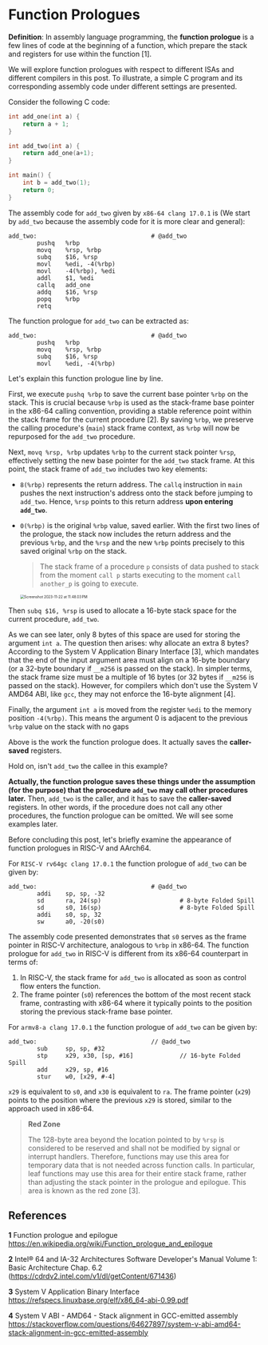 # Function Prologues

**Definition**: In assembly language programming, the **function prologue** is a few lines of code at the beginning of a function, which prepare the stack and registers for use within the function [1].

We will explore function prologues with respect to different ISAs and different compilers in this post. To illustrate, a simple C program and its corresponding assembly code under different settings are presented.

Consider the following C code:

```c
int add_one(int a) {
    return a + 1;
}

int add_two(int a) {
    return add_one(a+1);
}

int main() {
    int b = add_two(1);
    return 0;
}
```

The assembly code for `add_two` given by `x86-64 clang 17.0.1` is (We start by `add_two` because the assembly code for it is more clear and general):

```assembly
add_two:                                # @add_two
        pushq   %rbp
        movq    %rsp, %rbp
        subq    $16, %rsp
        movl    %edi, -4(%rbp)
        movl    -4(%rbp), %edi
        addl    $1, %edi
        callq   add_one
        addq    $16, %rsp
        popq    %rbp
        retq
```

The function prologue for `add_two` can be extracted as:

```assembly
add_two:                                # @add_two
        pushq   %rbp
        movq    %rsp, %rbp
        subq    $16, %rsp
        movl    %edi, -4(%rbp)
```

Let's explain this function prologue line by line.

First, we execute `pushq %rbp` to save the current base pointer `%rbp` on the stack. This is crucial because `%rbp` is used as the stack-frame base pointer in the x86-64 calling convention, providing a stable reference point within the stack frame for the current procedure [2]. By saving `%rbp`, we preserve the calling procedure's (`main`) stack frame context, as `%rbp` will now be repurposed for the `add_two` procedure.

Next, `movq %rsp, %rbp` updates `%rbp` to the current stack pointer `%rsp`, effectively setting the new base pointer for the `add_two` stack frame. At this point, the stack frame of `add_two` includes two key elements:

- `8(%rbp)` represents the return address. The `callq` instruction in `main` pushes the next instruction's address onto the stack before jumping to `add_two`. Hence, `%rsp` points to this return address **upon entering `add_two`**.

- `0(%rbp)` is the original `%rbp` value, saved earlier. With the first two lines of the prologue, the stack now includes the return address and the previous `%rbp`, and the `%rsp` and the new `%rbp` points precisely to this saved original `%rbp` on the stack.

  > The stack frame of a procedure `p` consists of data pushed to stack from the moment `call p` starts executing to the moment `call another_p` is going to execute.

  <img src="https://p.ipic.vip/oozad7.png" alt="Screenshot 2023-11-22 at 11.48.03 PM" style="zoom:50%;" />

Then `subq $16, %rsp` is used to allocate a 16-byte stack space for the current procedure, `add_two`. 

As we can see later, only 8 bytes of this space are used for storing the argument `int a`. The question then arises: why allocate an extra 8 bytes? According to the System V Application Binary Interface [3], which mandates that the end of the input argument area must align on a 16-byte boundary (or a 32-byte boundary if `__m256` is passed on the stack). In simpler terms, the stack frame size must be a multiple of 16 bytes (or 32 bytes if `__m256` is passed on the stack). However, for compilers which don't use the System V AMD64 ABI, like `gcc`, they may not enforce the 16-byte alignment [4].

Finally, the argument `int a` is moved from the register `%edi` to the memory position `-4(%rbp)`. This means the argument 0 is adjacent to the previous `%rbp` value on the stack with no gaps

Above is the work the function prologue does. It actually saves the **caller-saved** registers. 

Hold on, isn't `add_two` the callee in this example?

**Actually, the function prologue saves these things under the assumption (for the purpose) that the procedure `add_two` may call other procedures later.** Then, `add_two` is the caller, and it has to save the **caller-saved** registers. In other words, if the procedure does not call any other procedures, the function prologue can be omitted. We will see some examples later.

Before concluding this post, let's briefly examine the appearance of function prologues in RISC-V and AArch64.

For `RISC-V rv64gc clang 17.0.1` the function prologue of `add_two` can be given by:

```assembly
add_two:                                # @add_two
        addi    sp, sp, -32
        sd      ra, 24(sp)                      # 8-byte Folded Spill
        sd      s0, 16(sp)                      # 8-byte Folded Spill
        addi    s0, sp, 32
        sw      a0, -20(s0)
```

The assembly code presented demonstrates that `s0` serves as the frame pointer in RISC-V architecture, analogous to `%rbp` in x86-64. The function prologue for `add_two` in RISC-V is different from its x86-64 counterpart in terms of:

1. In RISC-V, the stack frame for `add_two` is allocated as soon as control flow enters the function.
2. The frame pointer (`s0`) references the bottom of the most recent stack frame, contrasting with x86-64 where it typically points to the position storing the previous stack-frame base pointer.

For `armv8-a clang 17.0.1` the function prologue of `add_two` can be given by:

```assembly
add_two:                                // @add_two
        sub     sp, sp, #32
        stp     x29, x30, [sp, #16]             // 16-byte Folded Spill
        add     x29, sp, #16
        stur    w0, [x29, #-4]
```

`x29` is equivalent to `s0`, and `x30` is equivalent to `ra`. The frame pointer (`x29`) points to the position where the previous `x29` is stored, similar to the approach used in x86-64.

> **Red Zone**
>
> The 128-byte area beyond the location pointed to by `%rsp` is considered to be reserved and shall not be modified by signal or interrupt handlers. Therefore, functions may use this area for temporary data that is not needed across function calls. In particular, leaf functions may use this area for their entire stack frame, rather than adjusting the stack pointer in the prologue and epilogue. This area is known as the red zone [3].

## References

**1** Function prologue and epilogue https://en.wikipedia.org/wiki/Function_prologue_and_epilogue

**2** Intel® 64 and IA-32 Architectures Software Developer's Manual Volume 1: Basic Architecture Chap. 6.2 (https://cdrdv2.intel.com/v1/dl/getContent/671436)

**3** System V Application Binary Interface https://refspecs.linuxbase.org/elf/x86_64-abi-0.99.pdf

**4** System V ABI - AMD64 - Stack alignment in GCC-emitted assembly https://stackoverflow.com/questions/64627897/system-v-abi-amd64-stack-alignment-in-gcc-emitted-assembly
